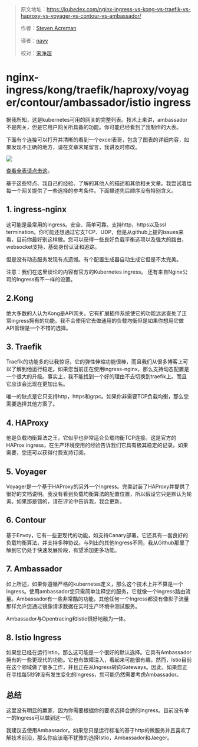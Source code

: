 > 原文地址：<https://kubedex.com/nginx-ingress-vs-kong-vs-traefik-vs-haproxy-vs-voyager-vs-contour-vs-ambassador/>
>
> 作者：[Steven Acreman](https://kubedex.com)
>
> 译者：[navy](https://github.com/meua)
>
> 校对：[宋净超](http://jimmysong.io)

# nginx-ingress/kong/traefik/haproxy/voyager/contour/ambassador/istio ingress

据我所知，这是kubernetes可用的网关的完整列表。技术上来讲，ambassador不是网关，但是它用户网关所具备的功能。你可能已经看到了我制作的大表。

下面有个连接可以打开并清晰的看到一个excel表哥，包含了图表的详细内容，如果发现不正确的地方，请在文章末尾留言，我讲及时修改。

 ![](https://i0.wp.com/kubedex.com/wp-content/uploads/2018/09/ingresses-updated-1.png?resize=1024%2C465&ssl=1)
 
[查看全表请点击这](https://docs.google.com/spreadsheets/d/16bxRgpO1H_Bn-5xVZ1WrR_I-0A-GOI6egmhvqqLMOmg/edit?usp=sharing)。

基于这些特点、我自己的经验、了解的其他人的描述和其他相关文章。我尝试着给每一个网关提供了一些选择的参考条件。下面描述先后顺序没有特别含义。

## 1. ingress-nginx

这可能是最常用的ingress。安全、简单可靠。支持http，https以及ssl termination。你可能还想通过它支TCP、UDP，但是从github上提的issues来看，目前你最好别这样做。您可以获得一些良好负载平衡选项以及强大的路由，websocket支持，基础身份认证和追踪。

但是没有动态服务发现有点遗憾。有个配置生成器自动生成它但是不太完美。

注意：我们在这里谈论的内容有官方的Kubernetes ingress。 还有来自Nginx公司的Ingress有不一样的设置。

## 2.Kong

绝大多数的人认为Kong是API网关。它有扩展插件系统使它的功能远远查处了正常ingress拥有的功能。我不会使用它去做通用的负载均衡但是如果你想用它做API管理是一个不错的选择。

## 3. Traefik

Traefik的功能多的让我惊讶。它的弹性伸缩功能很棒，而且我们从很多博客上可以了解到他运行稳定。如果您当前正在使用ingress-nginx，那么支持动态配置是一个很大的升级。事实上，我不能找到一个好的理由不去切换到traefik上。而且它应该会比现在更加出名。

唯一的缺点是它只支持http，https和grpc。如果你非需要TCP负载均衡，那么您需要选择其他方案了。

## 4. HAProxy

他是负载均衡算法之王。它似乎也非常适合负载均衡TCP连接。这是官方的HAProx ingress，在生产环境使用的经验告诉我们它具有极其稳定的记录。如果需要，您还可以获得付费支持订阅。

## 5. Voyager

Voyager是一个基于HAProxy的另外一个Ingress。完美封装了HAProxy并提供了很好的文档说明。我没有看到负载均衡算法的配置位置，所以假设它只是默认为轮询。如果那是错的，请在评论中告诉我，我会更新。

## 6. Contour

基于Envoy，它有一些更现代的功能，如支持Canary部署。它还具有一套良好的负载均衡算法，并支持多种协议。与列出的其他Ingress不同，我从Github那里了解到它仍处于快速发展阶段，有望添加更多功能。

## 7. Ambassador

如上所述，如果你遵循严格的kubernetes定义，那么这个技术上并不算是一个Ingress。使用ambassador您只需简单注释您的服务，它就像一个ingress路由流量。Ambassador有一些非常酷的功能，其他任何一个Ingress都没有像影子流量那样允许您通过镜像请求数据在实时生产环境中测试服务。

Ambassador与Opentracing和Istio很好地融为一体。

## 8. Istio Ingress

如果您已经在运行Istio，那么这可能是一个很好的默认选择。它具有Ambassador拥有的一些更现代的功能。它也有故障注入，看起来可能很有趣。然而，Istio目前在这个领域做了很多工作，并且正在从Ingress转向Gateways。因此，如果您正在寻找每5秒钟没有发生变化的Ingress，您可能仍然需要考虑Ambassador。

## 总结

这里没有明显的赢家，因为你需要根据你的要求选择合适的Ingress。目前没有单一的Ingress可以做到这一切。

我建议去使用Ambassador。如果您只是运行标准的基于http的微服务并且喜欢了解技术前沿，那么你应该毫不犹豫的选择Istio，Ambassador和Jaeger。
